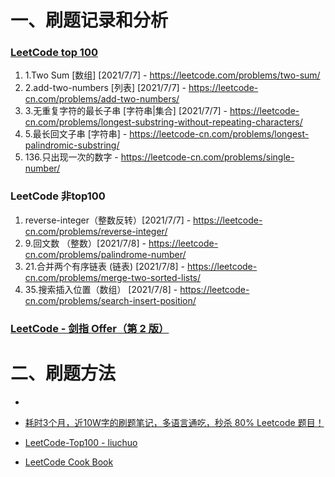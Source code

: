 # 一、刷题记录和分析

### [LeetCode top 100](https://leetcode-cn.com/problem-list/2cktkvj/) 

1. 1.Two Sum [数组] [2021/7/7] - https://leetcode.com/problems/two-sum/ 
2. 2.add-two-numbers [列表] [2021/7/7] - https://leetcode-cn.com/problems/add-two-numbers/
3. 3.无重复字符的最长子串 [字符串|集合] [2021/7/7] -  https://leetcode-cn.com/problems/longest-substring-without-repeating-characters/
4. 5.最长回文子串 [字符串]  -  https://leetcode-cn.com/problems/longest-palindromic-substring/
5. 136.只出现一次的数字 - https://leetcode-cn.com/problems/single-number/







### LeetCode 非top100

1. reverse-integer（整数反转）[2021/7/7] - https://leetcode-cn.com/problems/reverse-integer/
2. 9.回文数 （整数）[2021/7/8] - https://leetcode-cn.com/problems/palindrome-number/
3.  21.合并两个有序链表 (链表) [2021/7/8] - https://leetcode-cn.com/problems/merge-two-sorted-lists/
4. 35.搜索插入位置（数组） [2021/7/8]  -  https://leetcode-cn.com/problems/search-insert-position/ 





### [LeetCode - 剑指 Offer（第 2 版）](https://leetcode-cn.com/problem-list/xb9nqhhg/)





# 二、刷题方法

* 
* [耗时3个月，近10W字的刷题笔记，多语言通吃，秒杀 80% Leetcode 题目！](https://juejin.cn/post/6962491739500183588?share_token=e44595f9-2f92-4f1c-b08b-0c72cd5360c4)

* [LeetCode-Top100 - liuchuo](https://github.com/liuchuo/LeetCode-Top100)

* [LeetCode Cook Book](https://books.halfrost.com/leetcode/)